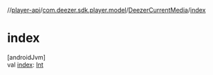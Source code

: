 //[player-api](../../../index.md)/[com.deezer.sdk.player.model](../index.md)/[DeezerCurrentMedia](index.md)/[index](--index--.md)

# index

[androidJvm]\
val [index](--index--.md): [Int](https://kotlinlang.org/api/latest/jvm/stdlib/kotlin/-int/index.html)
